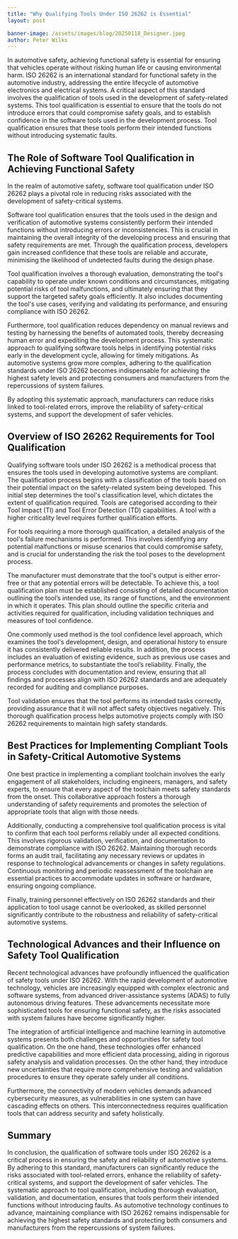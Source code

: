 ```yaml
---
title: "Why Qualifying Tools Under ISO 26262 is Essential"
layout: post

banner-image: /assets/images/blog/20250118_Designer.jpeg
author: Peter Wilks
---
```


In automotive safety, achieving functional safety is essential for ensuring that vehicles operate without risking human life or causing environmental harm. ISO 26262 is an international standard for functional safety in the automotive industry, addressing the entire lifecycle of automotive electronics and electrical systems. A critical aspect of this standard involves the qualification of tools used in the development of safety-related systems. This tool qualification is essential to ensure that the tools do not introduce errors that could compromise safety goals, and to establish confidence in the software tools used in the development process. Tool qualification ensures that these tools perform their intended functions without introducing systematic faults.

## The Role of Software Tool Qualification in Achieving Functional Safety

In the realm of automotive safety, software tool qualification under ISO 26262 plays a pivotal role in reducing risks associated with the development of safety-critical systems. 

Software tool qualification ensures that the tools used in the design and verification of automotive systems consistently perform their intended functions without introducing errors or inconsistencies. This is crucial in maintaining the overall integrity of the developing process and ensuring that safety requirements are met. Through the qualification process, developers gain increased confidence that these tools are reliable and accurate, minimising the likelihood of undetected faults during the design phase.

Tool qualification involves a thorough evaluation, demonstrating the tool's capability to operate under known conditions and circumstances, mitigating potential risks of tool malfunctions, and ultimately ensuring that they support the targeted safety goals efficiently. It also includes documenting the tool's use cases, verifying and validating its performance, and ensuring compliance with ISO 26262.

Furthermore, tool qualification reduces dependency on manual reviews and testing by harnessing the benefits of automated tools, thereby decreasing human error and expediting the development process. This systematic approach to qualifying software tools helps in identifying potential risks early in the development cycle, allowing for timely mitigations. As automotive systems grow more complex, adhering to the qualification standards under ISO 26262 becomes indispensable for achieving the highest safety levels and protecting consumers and manufacturers from the repercussions of system failures.

By adopting this systematic approach, manufacturers can reduce risks linked to tool-related errors, improve the reliability of safety-critical systems, and support the development of safer vehicles.

## Overview of ISO 26262 Requirements for Tool Qualification

Qualifying software tools under ISO 26262 is a methodical process that ensures the tools used in developing automotive systems are compliant. The qualification process begins with a classification of the tools based on their potential impact on the safety-related system being developed. This initial step determines the tool's classification level, which dictates the extent of qualification required. Tools are categorised according to their Tool Impact (TI) and Tool Error Detection (TD) capabilities. A tool with a higher criticality level requires further qualification efforts.

For tools requiring a more thorough qualification, a detailed analysis of the tool's failure mechanisms is performed. This involves identifying any potential malfunctions or misuse scenarios that could compromise safety, and is crucial for understanding the risk the tool poses to the development process.

The manufacturer must demonstrate that the tool's output is either error-free or that any potential errors will be detectable. To achieve this, a tool qualification plan must be established consisting of detailed documentation outlining the tool’s intended use, its range of functions, and the environment in which it operates. This plan should outline the specific criteria and activities required for qualification, including validation techniques and measures of tool confidence.

One commonly used method is the tool confidence level approach, which examines the tool's development, design, and operational history to ensure it has consistently delivered reliable results. In addition, the process includes an evaluation of existing evidence, such as previous use cases and performance metrics, to substantiate the tool’s reliability. Finally, the process concludes with documentation and review, ensuring that all findings and processes align with ISO 26262 standards and are adequately recorded for auditing and compliance purposes.

Tool validation ensures that the tool performs its intended tasks correctly, providing assurance that it will not affect safety objectives negatively. This thorough qualification process helps automotive projects comply with ISO 26262 requirements to maintain high safety standards.

## Best Practices for Implementing Compliant Tools in Safety-Critical Automotive Systems

One best practice in implementing a compliant toolchain involves the early engagement of all stakeholders, including engineers, managers, and safety experts, to ensure that every aspect of the toolchain meets safety standards from the onset. This collaborative approach fosters a thorough understanding of safety requirements and promotes the selection of appropriate tools that align with those needs.

Additionally, conducting a comprehensive tool qualification process is vital to confirm that each tool performs reliably under all expected conditions. This involves rigorous validation, verification, and documentation to demonstrate compliance with ISO 26262. Maintaining thorough records forms an audit trail, facilitating any necessary reviews or updates in response to technological advancements or changes in safety regulations. Continuous monitoring and periodic reassessment of the toolchain are essential practices to accommodate updates in software or hardware, ensuring ongoing compliance.

Finally, training personnel effectively on ISO 26262 standards and their application to tool usage cannot be overlooked, as skilled personnel significantly contribute to the robustness and reliability of safety-critical automotive systems.

## Technological Advances and their Influence on Safety Tool Qualification

Recent technological advances have profoundly influenced the qualification of safety tools under ISO 26262. With the rapid development of automotive technology, vehicles are increasingly equipped with complex electronic and software systems, from advanced driver-assistance systems (ADAS) to fully autonomous driving features. These advancements necessitate more sophisticated tools for ensuring functional safety, as the risks associated with system failures have become significantly higher.

The integration of artificial intelligence and machine learning in automotive systems presents both challenges and opportunities for safety tool qualification. On the one hand, these technologies offer enhanced predictive capabilities and more efficient data processing, aiding in rigorous safety analysis and validation processes. On the other hand, they introduce new uncertainties that require more comprehensive testing and validation procedures to ensure they operate safely under all conditions.

Furthermore, the connectivity of modern vehicles demands advanced cybersecurity measures, as vulnerabilities in one system can have cascading effects on others. This interconnectedness requires qualification tools that can address security and safety holistically.

## Summary

In conclusion, the qualification of software tools under ISO 26262 is a critical process in ensuring the safety and reliability of automotive systems. By adhering to this standard, manufacturers can significantly reduce the risks associated with tool-related errors, enhance the reliability of safety-critical systems, and support the development of safer vehicles. The systematic approach to tool qualification, including thorough evaluation, validation, and documentation, ensures that tools perform their intended functions without introducing faults. As automotive technology continues to advance, maintaining compliance with ISO 26262 remains indispensable for achieving the highest safety standards and protecting both consumers and manufacturers from the repercussions of system failures.

